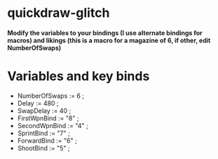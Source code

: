# quickdraw-glitch

#### Modify the variables to your bindings (I use alternate bindings for macros) and likings (this is a macro for a magazine of 6, if other, edit NumberOfSwaps)

# Variables and key binds
- NumberOfSwaps := 6 ;
- Delay := 480 ;
- SwapDelay := 40 ;
- FirstWpnBind := "8" ; 
- SecondWpnBind := "4" ; 
- SprintBind := "7" ; 
- ForwardBind := "6" ;
- ShootBind := "5" ;
